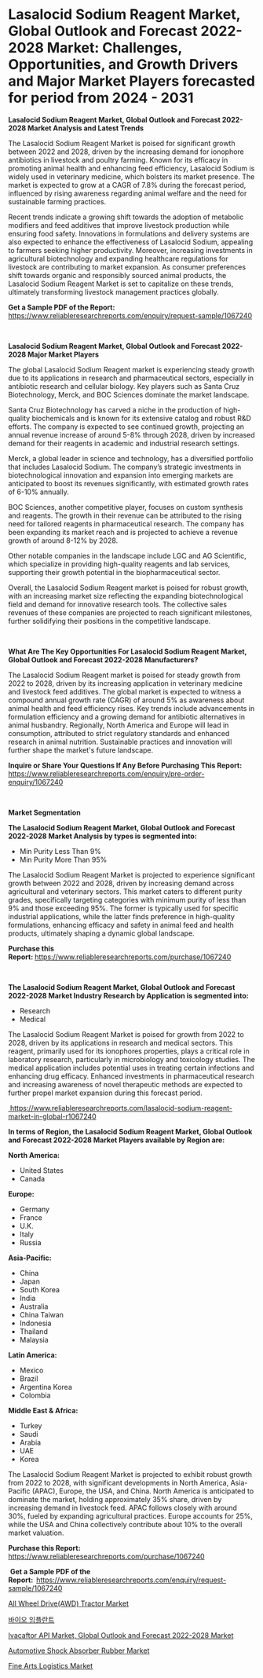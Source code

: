 <p><h1>Lasalocid Sodium Reagent Market, Global Outlook and Forecast 2022-2028 Market: Challenges, Opportunities, and Growth Drivers and Major Market Players forecasted for period from 2024 - 2031</h1></p><p><strong>Lasalocid Sodium Reagent Market, Global Outlook and Forecast 2022-2028 Market Analysis and Latest Trends</strong></p>
<p><p>The Lasalocid Sodium Reagent Market is poised for significant growth between 2022 and 2028, driven by the increasing demand for ionophore antibiotics in livestock and poultry farming. Known for its efficacy in promoting animal health and enhancing feed efficiency, Lasalocid Sodium is widely used in veterinary medicine, which bolsters its market presence. The market is expected to grow at a CAGR of 7.8% during the forecast period, influenced by rising awareness regarding animal welfare and the need for sustainable farming practices.</p><p>Recent trends indicate a growing shift towards the adoption of metabolic modifiers and feed additives that improve livestock production while ensuring food safety. Innovations in formulations and delivery systems are also expected to enhance the effectiveness of Lasalocid Sodium, appealing to farmers seeking higher productivity. Moreover, increasing investments in agricultural biotechnology and expanding healthcare regulations for livestock are contributing to market expansion. As consumer preferences shift towards organic and responsibly sourced animal products, the Lasalocid Sodium Reagent Market is set to capitalize on these trends, ultimately transforming livestock management practices globally.</p></p>
<p><strong>Get a Sample PDF of the Report:&nbsp;</strong> <a href="https://www.reliableresearchreports.com/enquiry/request-sample/1067240">https://www.reliableresearchreports.com/enquiry/request-sample/1067240</a></p>
<p>&nbsp;</p>
<p><strong>Lasalocid Sodium Reagent Market, Global Outlook and Forecast 2022-2028 Major Market Players</strong></p>
<p><p>The global Lasalocid Sodium Reagent market is experiencing steady growth due to its applications in research and pharmaceutical sectors, especially in antibiotic research and cellular biology. Key players such as Santa Cruz Biotechnology, Merck, and BOC Sciences dominate the market landscape.</p><p>Santa Cruz Biotechnology has carved a niche in the production of high-quality biochemicals and is known for its extensive catalog and robust R&D efforts. The company is expected to see continued growth, projecting an annual revenue increase of around 5-8% through 2028, driven by increased demand for their reagents in academic and industrial research settings.</p><p>Merck, a global leader in science and technology, has a diversified portfolio that includes Lasalocid Sodium. The company’s strategic investments in biotechnological innovation and expansion into emerging markets are anticipated to boost its revenues significantly, with estimated growth rates of 6-10% annually.</p><p>BOC Sciences, another competitive player, focuses on custom synthesis and reagents. The growth in their revenue can be attributed to the rising need for tailored reagents in pharmaceutical research. The company has been expanding its market reach and is projected to achieve a revenue growth of around 8-12% by 2028.</p><p>Other notable companies in the landscape include LGC and AG Scientific, which specialize in providing high-quality reagents and lab services, supporting their growth potential in the biopharmaceutical sector.</p><p>Overall, the Lasalocid Sodium Reagent market is poised for robust growth, with an increasing market size reflecting the expanding biotechnological field and demand for innovative research tools. The collective sales revenues of these companies are projected to reach significant milestones, further solidifying their positions in the competitive landscape.</p></p>
<p>&nbsp;</p>
<p><strong>What Are The Key Opportunities For Lasalocid Sodium Reagent Market, Global Outlook and Forecast 2022-2028 Manufacturers?</strong></p>
<p><p>The Lasalocid Sodium Reagent market is poised for steady growth from 2022 to 2028, driven by its increasing application in veterinary medicine and livestock feed additives. The global market is expected to witness a compound annual growth rate (CAGR) of around 5% as awareness about animal health and feed efficiency rises. Key trends include advancements in formulation efficiency and a growing demand for antibiotic alternatives in animal husbandry. Regionally, North America and Europe will lead in consumption, attributed to strict regulatory standards and enhanced research in animal nutrition. Sustainable practices and innovation will further shape the market's future landscape.</p></p>
<p><strong>Inquire or Share Your Questions If Any Before Purchasing This Report:</strong> <a href="https://www.reliableresearchreports.com/enquiry/pre-order-enquiry/1067240">https://www.reliableresearchreports.com/enquiry/pre-order-enquiry/1067240</a></p>
<p>&nbsp;</p>
<p><strong>Market Segmentation</strong></p>
<p><strong>The Lasalocid Sodium Reagent Market, Global Outlook and Forecast 2022-2028 Market Analysis by types is segmented into:</strong></p>
<p><ul><li>Min Purity Less Than 9%</li><li>Min Purity More Than 95%</li></ul></p>
<p><p>The Lasalocid Sodium Reagent Market is projected to experience significant growth between 2022 and 2028, driven by increasing demand across agricultural and veterinary sectors. This market caters to different purity grades, specifically targeting categories with minimum purity of less than 9% and those exceeding 95%. The former is typically used for specific industrial applications, while the latter finds preference in high-quality formulations, enhancing efficacy and safety in animal feed and health products, ultimately shaping a dynamic global landscape.</p></p>
<p><strong>Purchase this Report:&nbsp;</strong><a href="https://www.reliableresearchreports.com/purchase/1067240">https://www.reliableresearchreports.com/purchase/1067240</a></p>
<p>&nbsp;</p>
<p><strong>The Lasalocid Sodium Reagent Market, Global Outlook and Forecast 2022-2028 Market Industry Research by Application is segmented into:</strong></p>
<p><ul><li>Research</li><li>Medical</li></ul></p>
<p><p>The Lasalocid Sodium Reagent Market is poised for growth from 2022 to 2028, driven by its applications in research and medical sectors. This reagent, primarily used for its ionophores properties, plays a critical role in laboratory research, particularly in microbiology and toxicology studies. The medical application includes potential uses in treating certain infections and enhancing drug efficacy. Enhanced investments in pharmaceutical research and increasing awareness of novel therapeutic methods are expected to further propel market expansion during this forecast period.</p></p>
<p><a href="https://www.reliableresearchreports.com/lasalocid-sodium-reagent-market-in-global-r1067240">&nbsp;https://www.reliableresearchreports.com/lasalocid-sodium-reagent-market-in-global-r1067240</a></p>
<p><strong>In terms of Region, the Lasalocid Sodium Reagent Market, Global Outlook and Forecast 2022-2028 Market Players available by Region are:</strong></p>
<p>
    <p> <strong> North America: </strong>
        <ul>
            <li>United States</li>
            <li>Canada</li>
        </ul>
        </p> 
    <p> <strong> Europe: </strong>
        <ul>
            <li>Germany</li>
            <li>France</li>
            <li>U.K.</li>
            <li>Italy</li>
            <li>Russia</li>
        </ul>
        </p> 
    <p> <strong> Asia-Pacific: </strong>
        <ul>
            <li>China</li>
            <li>Japan</li>
            <li>South Korea</li>
            <li>India</li>
            <li>Australia</li>
            <li>China Taiwan</li>
            <li>Indonesia</li>
            <li>Thailand</li>
            <li>Malaysia</li>
        </ul>
        </p> 
    <p> <strong> Latin America: </strong>
        <ul>
            <li>Mexico</li>
            <li>Brazil</li>
            <li>Argentina Korea</li>
            <li>Colombia</li>
        </ul>
        </p> 
    <p> <strong> Middle East & Africa: </strong>
        <ul>
            <li>Turkey</li>
            <li>Saudi</li>
            <li>Arabia</li>
            <li>UAE</li>
            <li>Korea</li>
        </ul>
    </p>
    </p>
<p><p>The Lasalocid Sodium Reagent Market is projected to exhibit robust growth from 2022 to 2028, with significant developments in North America, Asia-Pacific (APAC), Europe, the USA, and China. North America is anticipated to dominate the market, holding approximately 35% share, driven by increasing demand in livestock feed. APAC follows closely with around 30%, fueled by expanding agricultural practices. Europe accounts for 25%, while the USA and China collectively contribute about 10% to the overall market valuation.</p></p>
<p><strong>Purchase this Report: </strong><a href="https://www.reliableresearchreports.com/purchase/1067240">https://www.reliableresearchreports.com/purchase/1067240</a></p>
<p>&nbsp;<strong>Get a Sample PDF of the Report:&nbsp;&nbsp;</strong><a href="https://www.reliableresearchreports.com/enquiry/request-sample/1067240">https://www.reliableresearchreports.com/enquiry/request-sample/1067240</a></p>
<p><strong></strong></p>
<p><p><a href="https://issuu.com/reportprime-2/docs/all-wheel-driveawd-tractor-market-s_d34db88f3a0d88">All Wheel Drive(AWD) Tractor Market</a></p><p><a href="https://medium.com/@bobbykihnyt57786/%EA%B8%80%EB%A1%9C%EB%B2%8C-%EB%B0%94%EC%9D%B4%EC%98%A4-%EC%9E%84%ED%94%8C%EB%9E%80%ED%8A%B8-%EC%8B%9C%EC%9E%A5-%EC%A0%84%EB%A7%9D-%EB%AF%B8%EB%9E%98-%EB%8F%99%ED%96%A5-%EB%B0%8F-%EC%8B%9C%EC%9E%A5-%EC%A0%84%EB%9E%B5%EC%A0%81-%EC%98%88%EC%B8%A1-2024-2031-f1ace3459e98">바이오 임플란트</a></p><p><a href="https://github.com/ChiragRp1/Market-Research-Report-List-6/blob/main/ivacaftor-api-market-global-outlook-and-forecast-2022-2028-market.md">Ivacaftor API Market, Global Outlook and Forecast 2022-2028 Market</a></p><p><a href="https://issuu.com/reportprime-2/docs/automotive-shock-absorber-rubber-ma_28e619b3724d7f">Automotive Shock Absorber Rubber Market</a></p><p><a href="https://www.linkedin.com/pulse/global-fine-arts-logistics-market-landscape-future-trends-s7f3c?trackingId=kO%2FaycIHQiqA3kTDvrxymQ%3D%3D">Fine Arts Logistics Market</a></p></p>